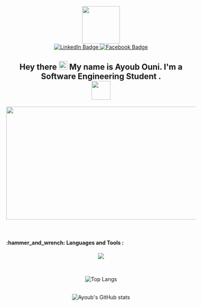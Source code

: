 <div id="header" align="center">
  <img src="https://media.giphy.com/media/M9gbBd9nbDrOTu1Mqx/giphy.gif" width="100"/>
</div>
<div id="badges" align="center" class="d-flex justify-content-center bg-dark"style="text-align:center;">
  <a href="https://www.linkedin.com/in/ayoub-ouni-8a785a239/" target="_blank">
    <img src="https://img.shields.io/badge/LinkedIn-grey?style=for-the-badge&logo=linkedin&logoColor=white" alt="LinkedIn Badge"/>
  </a>
  <a href="https://www.facebook.com/20010610a" target="_blank">
    <img src="https://img.shields.io/badge/Facebbok-blue?style=for-the-badge&logo=facebook&logoColor=white" alt="Facebook Badge"/>
  </a>
  
  <br/>
  <img  src="https://komarev.com/ghpvc/?username=AyoubOuni&style=flat-square&color=blue" alt=""/>
 <br/>

  <h2 >
  Hey there
  <img src="https://media.giphy.com/media/hvRJCLFzcasrR4ia7z/giphy.gif" width="23px"/>
  My name is Ayoub Ouni.
  I'm a Software Engineering Student .
  </br>

<img src="https://www.countryflagicons.com/SHINY/48/TN.png" class='country' width='50' height='50' />


</h2>
</div>
<div align="center">
  <img src="https://media.giphy.com/media/dWesBcTLavkZuG35MI/giphy.gif" width="600" height="300"/>
</div>
<div>
 <br/>

<br/>
<h4> :hammer_and_wrench: Languages and Tools :</h4>
<div>


<p align="center">
  <a href="https://skillicons.dev">
    <img src="https://skillicons.dev/icons?i=git,linux,wordpress,html,css,bootstrap,js,react,redux,php,postman,nodejs,express,mongodb,mysql,,figma,github,java,py,c,cpp" />
  </a>
</p>
</br>

<div align="center">


![Top Langs](https://github-readme-stats.vercel.app/api/top-langs/?username=AyoubOuni)
</br>
</br>

![Ayoub's GitHub stats](https://github-readme-stats.vercel.app/api?username=AyoubOuni&theme=great-gatsby&show_icons=true)</div>
</div>
</div>
<!--
**AyoubOuni/AyoubOuni** is a ✨ _special_ ✨ repository because its `README.md` (this file) appears on your GitHub profile.

Here are some ideas to get you started:

- 🔭 I’m currently working on ...
- 🌱 I’m currently learning ...
- 👯 I’m looking to collaborate on ...
- 🤔 I’m looking for help with ...
- 💬 Ask me about ...
- 📫 How to reach me: ...
- 😄 Pronouns: ...
- ⚡ Fun fact: ...
-->
